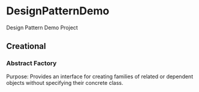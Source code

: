 # DesignPatternDemo
Design Pattern Demo Project

## Creational

### Abstract Factory
Purpose: Provides an interface for creating families of related or dependent objects without specifying their concrete class.